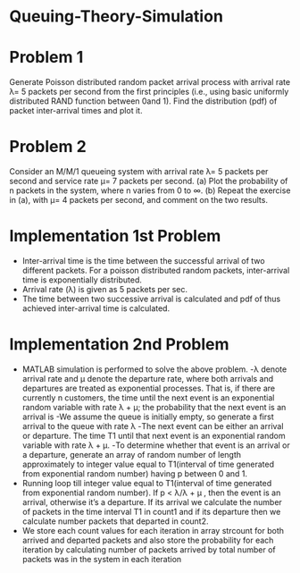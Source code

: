 # Queuing-Theory-Simulation

# Problem 1
Generate Poisson distributed random packet arrival process with arrival rate λ= 
5 packets per second from the first principles (i.e., using basic uniformly 
distributed RAND function between 0and 1). Find the distribution (pdf) of 
packet inter-arrival times and plot it.
# Problem 2
Consider an M/M/1 queueing system with arrival rate λ= 5 packets per second 
and service rate μ= 7 packets per second. 
(a) Plot the probability of n packets in the system, where n varies from 0 to ∞. 
(b) Repeat the exercise in (a), with μ= 4 packets per second, and comment on 
the two results.
# Implementation 1st Problem
- Inter-arrival time is the time between the successful arrival of two different 
packets. For a poisson distributed random packets, inter-arrival time is 
exponentially distributed. 
- Arrival rate (λ) is given as 5 packets per sec. 
- The time between two successive arrival is calculated and pdf of thus achieved 
inter-arrival time is calculated. 
# Implementation 2nd Problem
- MATLAB simulation is performed to solve the above problem. 
-λ denote arrival rate and μ denote the departure rate, where both arrivals and 
departures are treated as exponential processes. That is, if there are currently n 
customers, the time until the next event is an exponential random variable with 
rate λ + μ; the probability that the next event is an arrival is 
-We assume the queue is initially empty, so generate a first arrival to the queue 
with rate λ 
-The next event can be either an arrival or departure. The time T1 until that next 
event is an exponential random variable with rate λ + μ. 
-To determine whether that event is an arrival or a departure, generate an array 
of random number of length approximately to integer value equal to T1(interval 
of time generated from exponential random number) having p between 0 and 1. 
- Running loop till integer value equal to T1(interval of time generated from 
exponential random number). If p < λ/λ + μ , then the event is an arrival, 
otherwise it’s a departure. If its arrival we calculate the number of packets in the 
time interval T1 in count1 and if its departure then we calculate number packets 
that departed in count2. 
- We store each count values for each iteration in array strcount for both arrived 
and departed packets and also store the probability for each iteration by 
calculating number of packets arrived by total number of packets was in the 
system in each iteration
